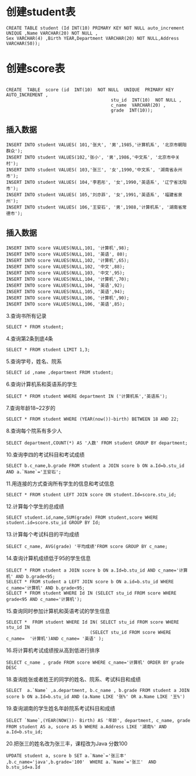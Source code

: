# 创建student表
```
CREATE TABLE student (Id INT(10) PRIMARY KEY NOT NULL auto_increment UNIQUE ,Name VARCHAR(20) NOT NULL ,
Sex VARCHAR(4) ,Birth YEAR,Department VARCHAR(20) NOT NULL,Address VARCHAR(50));
```
# 创建score表
```

CREATE  TABLE  score (id  INT(10)  NOT NULL  UNIQUE  PRIMARY KEY  AUTO_INCREMENT ,
										stu_id  INT(10)  NOT NULL ,
										c_name  VARCHAR(20) ,
										grade  INT(10));
```
## 插入数据
```
INSERT INTO student VALUES( 101,'张大', '男',1985,'计算机系', '北京市朝阳群众');
INSERT INTO student VALUES(102,'张小', '男',1986,'中文系', '北京市中关村');
INSERT INTO student VALUES( 103,'张三', '女',1990,'中文系', '湖南省永州市');
INSERT INTO student VALUES( 104,'李若彤', '女',1990,'英语系', '辽宁省沈阳市');
INSERT INTO student VALUES( 105,'刘亦菲', '女',1991,'英语系', '福建省泉州');
INSERT INTO student VALUES( 106,'王安石', '男',1988,'计算机系', '湖南省常德市');
```
## 插入数据
```
INSERT INTO score VALUES(NULL,101, '计算机',98);
INSERT INTO score VALUES(NULL,101, '英语', 80);
INSERT INTO score VALUES(NULL,102, '计算机',65);
INSERT INTO score VALUES(NULL,102, '中文',88);
INSERT INTO score VALUES(NULL,103, '中文',95);
INSERT INTO score VALUES(NULL,104, '计算机',70);
INSERT INTO score VALUES(NULL,104, '英语',92);
INSERT INTO score VALUES(NULL,105, '英语',94);
INSERT INTO score VALUES(NULL,106, '计算机',90);
INSERT INTO score VALUES(NULL,106, '英语',85);
```

3.查询书所有记录

```
SELECT * FROM student;
```

4.查询第2条到底4条

```
SELECT * FROM student LIMIT 1,3;
```

5.查询学号，姓名、院系

```
SELECT id ,name ,department FROM student;
```

6.查询计算机系和英语系的学生

```
SELECT * FROM student WHERE department IN ('计算机系','英语系');
```

7.查询年龄18~22岁的

```
SELECT * FROM student WHERE (YEAR(now())-birth) BETWEEN 18 AND 22;
```

8.查询每个院系有多少人

```
SELECT department,COUNT(*) AS '人数' FROM student GROUP BY department;
```

10.查询李四的考试科目和考试成绩

```
SELECT b.c_name,b.grade FROM student a JOIN score b ON a.Id=b.stu_id AND a.`Name`='王安石';
```

11.用连接的方式查询所有学生的信息和考试信息

```
SELECT * FROM student LEFT JOIN score ON student.Id=score.stu_id;
```

12.计算每个学生的总成绩

```
SELECT student.id,name,SUM(grade) FROM student,score WHERE student.id=score.stu_id GROUP BY Id;
```

13.计算每个考试科目的平均成绩

```
SELECT c_name, AVG(grade) '平均成绩'FROM score GROUP BY c_name;
```

14.查询计算机成绩低于95的学生信息

```
SELECT * FROM student a JOIN score b ON a.Id=b.stu_id AND c_name='计算机' AND b.grade<95;
SELECT * FROM student a LEFT JOIN score b ON a.id=b.stu_id WHERE c_name='计算机' AND b.grade<95;
SELECT * FROM student WHERE Id IN (SELECT stu_id FROM score WHERE grade<95 AND c_name='计算机');
```

15.查询同时参加计算机和英语考试的学生信息

```
SELECT *  FROM student WHERE Id IN( SELECT stu_id FROM score WHERE stu_id IN 
								(SELECT stu_id FROM score WHERE c_name=  '计算机')AND c_name= '英语' );

```

16.将计算机考试成绩按从高到低进行排序

```
SELECT c_name , grade FROM score WHERE c_name='计算机' ORDER BY grade DESC
```

18.查询姓张或者姓王的同学的姓名、院系、考试科目和成绩

```
SELECT  a.`Name` ,a.department, b.c_name , b.grade FROM student a JOIN score b ON a.Id=b.stu_id AND (a.Name LIKE '张%' OR a.Name LIKE '王%')
```

19.查询湖南的学生姓名年龄院系考试科目和成绩

```
SELECT `Name`,(YEAR(NOW())- Birth) AS '年龄', department, c_name, grade FROM student AS a, score AS b WHERE a.Address LIKE '湖南%' AND a.Id=b.stu_id;
```

20.把张三的姓名改为张三丰，课程改为Java 分数100

```
UPDATE student a, score b SET a.`Name`='张三丰' ,b.c_name='java',b.grade='100'  WHERE a.`Name`='张三'  AND b.stu_id=a.Id
```